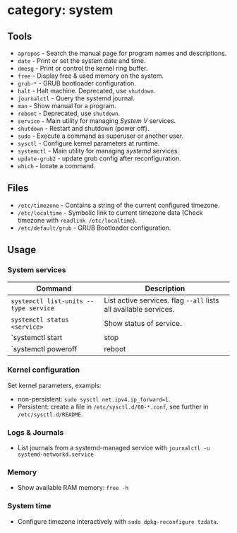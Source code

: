 # category: system

## Tools

* `apropos` - Search the manual page for program names and descriptions.
* `date` - Print or set the system date and time.
* `dmesg` - Print or control the kernel ring buffer.
* `free` - Display free & used memory on the system.
* `grub-*` - GRUB bootloader configuration.
* `halt` - Halt machine. Deprecated, use `shutdown`.
* `journalctl` - Query the systemd journal.
* `man` - Show manual for a program.
* `reboot` - Deprecated, use `shutdown`.
* `service` - Main utility for managing *System V* services.
* `shutdown` - Restart and shutdown (power off).
* `sudo` - Execute a command as superuser or another user.
* `sysctl` - Configure kernel parameters at runtime.
* `systemctl` - Main utility for managing *systemd* services.
* `update-grub2` - update grub config after reconfiguration.
* `which` - locate a command.

## Files

* `/etc/timezone` - Contains a string of the current configured timezone.
* `/etc/localtime` - Symbolic link to current timezone data (Check timezone with `readlink /etc/localtime`).
* `/etc/default/grub` - GRUB Bootloader configuration.

## Usage

### System services

Command                                  | Description
-----------------------------------------|-----------------------------------------------------------------
`systemctl list-units --type service`    | List active services. flag `--all` lists all available services.
`systemctl status <service>`             | Show status of service.
`systemctl start|stop|restart <service>` | Start or stop service.
`systemctl poweroff|reboot|suspend`      | Shutdown, reboot or suspend system.

### Kernel configuration

Set kernel parameters, exampls:

* non-persistent: `sudo sysctl net.ipv4.ip_forward=1`.
* Persistent: create a file in `/etc/sysctl.d/60-*.conf`, see further in `/etc/sysctl.d/README`.

### Logs & Journals

* List journals from a systemd-managed service with `journalctl -u systemd-networkd.service`

### Memory

* Show available RAM memory: `free -h`

### System time

* Configure timezone interactively with `sudo dpkg-reconfigure tzdata`.
